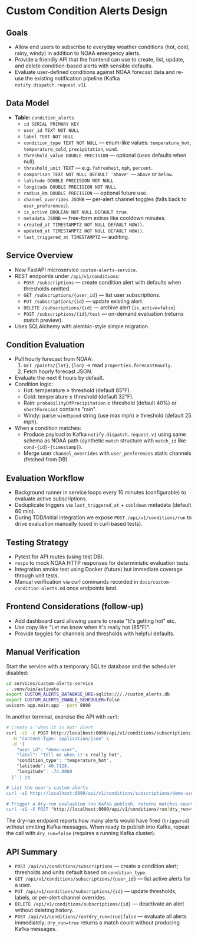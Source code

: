 # Custom Condition Alerts Design

## Goals
- Allow end users to subscribe to everyday weather conditions (hot, cold, rainy, windy) in addition to NOAA emergency alerts.
- Provide a friendly API that the frontend can use to create, list, update, and delete condition-based alerts with sensible defaults.
- Evaluate user-defined conditions against NOAA forecast data and re-use the existing notification pipeline (Kafka `notify.dispatch.request.v1`).

## Data Model
- **Table:** `condition_alerts`
  - `id SERIAL PRIMARY KEY`
  - `user_id TEXT NOT NULL`
  - `label TEXT NOT NULL`
  - `condition_type TEXT NOT NULL` — enum-like values: `temperature_hot`, `temperature_cold`, `precipitation`, `wind`.
  - `threshold_value DOUBLE PRECISION` — optional (uses defaults when null).
  - `threshold_unit TEXT` — e.g. `fahrenheit`, `mph`, `percent`.
  - `comparison TEXT NOT NULL DEFAULT 'above'` — `above` or `below`.
  - `latitude DOUBLE PRECISION NOT NULL`
  - `longitude DOUBLE PRECISION NOT NULL`
  - `radius_km DOUBLE PRECISION` — optional future use.
  - `channel_overrides JSONB` — per-alert channel toggles (falls back to `user_preferences`).
  - `is_active BOOLEAN NOT NULL DEFAULT true`.
  - `metadata JSONB` — free-form extras like cooldown minutes.
  - `created_at TIMESTAMPTZ NOT NULL DEFAULT NOW()`.
  - `updated_at TIMESTAMPTZ NOT NULL DEFAULT NOW()`.
  - `last_triggered_at TIMESTAMPTZ` — auditing.

## Service Overview
- New FastAPI microservice `custom-alerts-service`.
- REST endpoints under `/api/v1/conditions`:
  - `POST /subscriptions` — create condition alert with defaults when thresholds omitted.
  - `GET /subscriptions/{user_id}` — list user subscriptions.
  - `PUT /subscriptions/{id}` — update existing alert.
  - `DELETE /subscriptions/{id}` — archive alert (`is_active=false`).
  - `POST /subscriptions/{id}/test` — on-demand evaluation (returns match preview).
- Uses SQLAlchemy with alembic-style simple migration.

## Condition Evaluation
- Pull hourly forecast from NOAA:
  1. `GET /points/{lat},{lon}` → read `properties.forecastHourly`.
  2. Fetch hourly forecast JSON.
- Evaluate the next 6 hours by default.
- Condition logic:
  - Hot: temperature ≥ threshold (default 85°F).
  - Cold: temperature ≤ threshold (default 32°F).
  - Rain: `probabilityOfPrecipitation` ≥ threshold (default 40%) or `shortForecast` contains "rain".
  - Windy: parse `windSpeed` string (use max mph) ≥ threshold (default 25 mph).
- When a condition matches:
  - Produce payload to Kafka `notify.dispatch.request.v1` using same schema as NOAA path (synthetic `match` structure with `match_id` like `cond-{id}-{timestamp}`).
  - Merge user `channel_overrides` with `user_preferences` static channels (fetched from DB).

## Evaluation Workflow
- Background runner in service loops every 10 minutes (configurable) to evaluate active subscriptions.
- Deduplicate triggers via `last_triggered_at` + `cooldown` metadata (default 60 min).
- During TDD/initial integration we expose `POST /api/v1/conditions/run` to drive evaluation manually (used in curl-based tests).

## Testing Strategy
- Pytest for API routes (using test DB).
- `respx` to mock NOAA HTTP responses for deterministic evaluation tests.
- Integration smoke test using Docker (future) but immediate coverage through unit tests.
- Manual verification via curl commands recorded in `docs/custom-condition-alerts.md` once endpoints land.

## Frontend Considerations (follow-up)
- Add dashboard card allowing users to create "It's getting hot" etc.
- Use copy like "Let me know when it's really hot (85°F)".
- Provide toggles for channels and thresholds with helpful defaults.

## Manual Verification

Start the service with a temporary SQLite database and the scheduler disabled:

```bash
cd services/custom-alerts-service
. .venv/bin/activate
export CUSTOM_ALERTS_DATABASE_URI=sqlite:///./custom_alerts.db
export CUSTOM_ALERTS_ENABLE_SCHEDULER=false
uvicorn app.main:app --port 8090
```

In another terminal, exercise the API with `curl`:

```bash
# Create a "when it is hot" alert
curl -sS -X POST http://localhost:8090/api/v1/conditions/subscriptions \
  -H "Content-Type: application/json" \
  -d '{
    "user_id": "demo-user",
    "label": "Tell me when it's really hot",
    "condition_type": "temperature_hot",
    "latitude": 40.7128,
    "longitude": -74.0060
  }' | jq

# List the user's custom alerts
curl -sS http://localhost:8090/api/v1/conditions/subscriptions/demo-user | jq

# Trigger a dry-run evaluation (no Kafka publish, returns matches count)
curl -sS -X POST "http://localhost:8090/api/v1/conditions/run?dry_run=true" | jq
```

The dry-run endpoint reports how many alerts would have fired (`triggered`) without emitting Kafka messages. When ready to publish into Kafka, repeat the call with `dry_run=false` (requires a running Kafka cluster).

## API Summary
- `POST /api/v1/conditions/subscriptions` — create a condition alert; thresholds and units default based on `condition_type`.
- `GET /api/v1/conditions/subscriptions/{user_id}` — list active alerts for a user.
- `PUT /api/v1/conditions/subscriptions/{id}` — update thresholds, labels, or per-alert channel overrides.
- `DELETE /api/v1/conditions/subscriptions/{id}` — deactivate an alert without deleting history.
- `POST /api/v1/conditions/run?dry_run=true|false` — evaluate all alerts immediately; `dry_run=true` returns a match count without producing Kafka messages.

